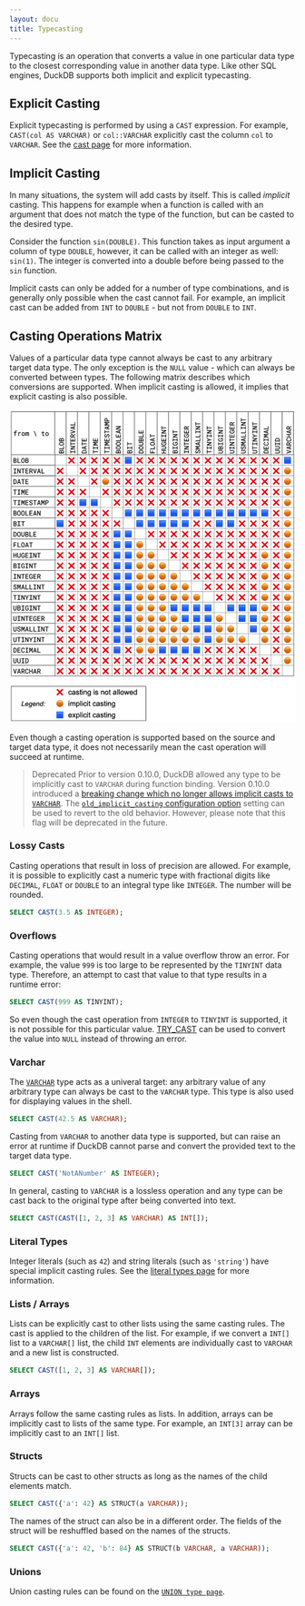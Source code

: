 ```yaml
---
layout: docu
title: Typecasting
---
```


Typecasting is an operation that converts a value in one particular data type to the closest corresponding value in another data type.
Like other SQL engines, DuckDB supports both implicit and explicit typecasting.

## Explicit Casting

Explicit typecasting is performed by using a `CAST` expression. For example, `CAST(col AS VARCHAR)` or `col::VARCHAR` explicitly cast the column `col` to `VARCHAR`. See the [cast page](../expressions/cast) for more information.

## Implicit Casting

In many situations, the system will add casts by itself. This is called *implicit* casting. This happens for example when a function is called with an argument that does not match the type of the function, but can be casted to the desired type.

Consider the function `sin(DOUBLE)`. This function takes as input argument a column of type `DOUBLE`, however, it can be called with an integer as well: `sin(1)`. The integer is converted into a double before being passed to the `sin` function.

Implicit casts can only be added for a number of type combinations, and is generally only possible when the cast cannot fail. For example, an implicit cast can be added from `INT` to `DOUBLE` - but not from `DOUBLE` to `INT`.

## Casting Operations Matrix

Values of a particular data type cannot always be cast to any arbitrary target data type. The only exception is the `NULL` value - which can always be converted between types.
The following matrix describes which conversions are supported.
When implicit casting is allowed, it implies that explicit casting is also possible.

![Typecasting matrix](/images/typecasting-matrix.png)

Even though a casting operation is supported based on the source and target data type, it does not necessarily mean the cast operation will succeed at runtime.

> Deprecated Prior to version 0.10.0, DuckDB allowed any type to be implicitly cast to `VARCHAR` during function binding.
> Version 0.10.0 introduced a [breaking change which no longer allows implicit casts to `VARCHAR`](/2024/02/13/announcing-duckdb-0100#breaking-sql-changes).
> The [`old_implicit_casting` configuration option](../../configuration/pragmas#implicit-casting-to-varchar) setting can be used to revert to the old behavior.
> However, please note that this flag will be deprecated in the future.

### Lossy Casts

Casting operations that result in loss of precision are allowed. For example, it is  possible to explicitly cast a numeric type with fractional digits like `DECIMAL`, `FLOAT` or `DOUBLE` to an integral type like `INTEGER`. The number will be rounded.

```sql
SELECT CAST(3.5 AS INTEGER);
```

### Overflows

Casting operations that would result in a value overflow throw an error. For example, the value `999` is too large to be represented by the `TINYINT` data type. Therefore, an attempt to cast that value to that type results in a runtime error:

```sql
SELECT CAST(999 AS TINYINT);
```

So even though the cast operation from `INTEGER` to `TINYINT` is supported, it is not possible for this particular value. [TRY_CAST](../expressions/cast) can be used to convert the value into `NULL` instead of throwing an error.


### Varchar

The [`VARCHAR`](text) type acts as a univeral target: any arbitrary value of any arbitrary type can always be cast to the `VARCHAR` type. This type is also used for displaying values in the shell.

```sql
SELECT CAST(42.5 AS VARCHAR);
```

Casting from `VARCHAR` to another data type is supported, but can raise an error at runtime if DuckDB cannot parse and convert the provided text to the target data type.

```sql
SELECT CAST('NotANumber' AS INTEGER);
```

In general, casting to `VARCHAR` is a lossless operation and any type can be cast back to the original type after being converted into text.

```sql
SELECT CAST(CAST([1, 2, 3] AS VARCHAR) AS INT[]);
```

### Literal Types

Integer literals (such as `42`) and string literals (such as `'string'`) have special implicit casting rules. See the [literal types page](literal_types) for more information.

### Lists / Arrays

Lists can be explicitly cast to other lists using the same casting rules. The cast is applied to the children of the list. For example, if we convert a `INT[]` list to a `VARCHAR[]` list, the child `INT` elements are individually cast to `VARCHAR` and a new list is constructed.

```sql
SELECT CAST([1, 2, 3] AS VARCHAR[]);
```

### Arrays

Arrays follow the same casting rules as lists. In addition, arrays can be implicitly cast to lists of the same type. For example, an `INT[3]` array can be implicitly cast to an `INT[]` list.

### Structs

Structs can be cast to other structs as long as the names of the child elements match.

```sql
SELECT CAST({'a': 42} AS STRUCT(a VARCHAR));
```

The names of the struct can also be in a different order. The fields of the struct will be reshuffled based on the names of the structs.

```sql
SELECT CAST({'a': 42, 'b': 84} AS STRUCT(b VARCHAR, a VARCHAR));
```

### Unions

Union casting rules can be found on the [`UNION type page`](union#casting-to-unions).
